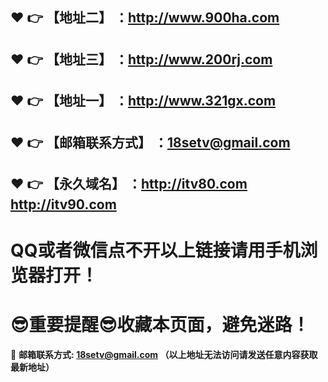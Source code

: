 :heart: :point_right: 【地址二】 ：http://www.900ha.com
------
:heart: :point_right: 【地址三】 ：http://www.200rj.com
------
:heart: :point_right: 【地址一】 ：http://www.321gx.com
------
:heart: :point_right: 【邮箱联系方式】 ：18setv@gmail.com
------
:heart: :point_right: 【永久域名】 ：http://itv80.com  http://itv90.com
------
# QQ或者微信点不开以上链接请用手机浏览器打开！
# :sunglasses:重要提醒:sunglasses:收藏本页面，避免迷路！
:e-mail: __邮箱联系方式: 18setv@gmail.com （以上地址无法访问请发送任意内容获取最新地址）__
